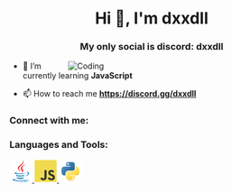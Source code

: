 <h1 align="center">Hi 👋, I'm dxxdll</h1>
<h3 align="center">My only social is discord: dxxdll</h3>
<img align="right" alt="Coding" width="400" src="https://cdn.discordapp.com/attachments/1127287128880074855/1133922796930596924/ico.png">

- 🌱 I’m currently learning **JavaScript**

- 📫 How to reach me **https://discord.gg/dxxdll**

<h3 align="left">Connect with me:</h3>
<p align="left">
</p>

<h3 align="left">Languages and Tools:</h3>
<p align="left"> <a href="https://www.java.com" target="_blank" rel="noreferrer"> <img src="https://raw.githubusercontent.com/devicons/devicon/master/icons/java/java-original.svg" alt="java" width="40" height="40"/> </a> <a href="https://developer.mozilla.org/en-US/docs/Web/JavaScript" target="_blank" rel="noreferrer"> <img src="https://raw.githubusercontent.com/devicons/devicon/master/icons/javascript/javascript-original.svg" alt="javascript" width="40" height="40"/> </a> <a href="https://www.python.org" target="_blank" rel="noreferrer"> <img src="https://raw.githubusercontent.com/devicons/devicon/master/icons/python/python-original.svg" alt="python" width="40" height="40"/> </a> </p>
